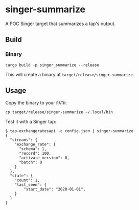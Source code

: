 # singer-summarize

A POC Singer target that summarizes a tap's output.

## Build

### Binary

```shell
cargo build -p singer_summarize --release
```

This will create a binary at `target/release/singer-summarize`.

## Usage

Copy the binary to your `PATH`:

```shell
cp target/release/singer-summarize ~/.local/bin
```

Test it with a Singer tap:

```console
$ tap-exchangeratesapi -c config.json | singer-summarize
{
  "streams": {
    "exchange_rate": {
      "schema": 1,
      "record": 100,
      "activate_version": 0,
      "batch": 0
    }
  },
  "state": {
    "count": 1,
    "last_seen": {
        "start_date": "2020-01-01",
    }
  }
}
```
